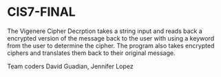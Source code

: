 # CIS7-FINAL
The Vigenere Cipher Decrption takes a string input and reads back a encrypted version of the message back to the user with using a keyword from the user to determine the cipher. The program also takes encrypted ciphers and translates them back to their original message.

Team coders
David Guadian, Jennifer Lopez
